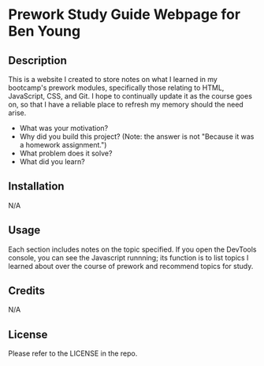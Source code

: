 # Prework Study Guide Webpage for Ben Young

## Description

This is a website I created to store notes on what I learned in my bootcamp's prework modules, specifically those relating to HTML, JavaScript, CSS, and Git. I hope to continually update it as the course goes on, so that I have a reliable place to refresh my memory should the need arise. 

- What was your motivation?
- Why did you build this project? (Note: the answer is not "Because it was a homework assignment.")
- What problem does it solve?
- What did you learn?

## Installation

N/A

## Usage

Each section includes notes on the topic specified. If you open the DevTools console, you can see the Javascript runnning; its function is to list topics I learned about over the course of prework and recommend topics for study.

## Credits

N/A

## License

Please refer to the LICENSE in the repo.

